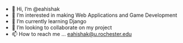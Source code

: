 - 👋 Hi, I’m @eahishak
- 👀 I’m interested in making Web Applications and Game Development
- 🌱 I’m currently learning Django
- 💞️ I’m looking to collaborate on my project
- 📫 How to reach me ... eahishak@u.rochester.edu

<!---
eahishak/eahishak is a ✨ special ✨ repository because its `README.md` (this file) appears on your GitHub profile.
You can click the Preview link to take a look at your changes.
--->
